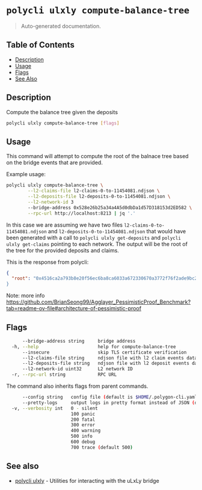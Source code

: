# `polycli ulxly compute-balance-tree`

> Auto-generated documentation.

## Table of Contents

- [Description](#description)
- [Usage](#usage)
- [Flags](#flags)
- [See Also](#see-also)

## Description

Compute the balance tree given the deposits

```bash
polycli ulxly compute-balance-tree [flags]
```

## Usage

This command will attempt to compute the root of the balnace tree based on the bridge
events that are provided.

Example usage:

```bash
polycli ulxly compute-balance-tree \
        --l2-claims-file l2-claims-0-to-11454081.ndjson \
        --l2-deposits-file l2-deposits-0-to-11454081.ndjson \
        --l2-network-id 3
        --bridge-address 0x528e26b25a34a4A5d0dbDa1d57D318153d2ED582 \
        --rpc-url http://localhost:8213 | jq '.'
```

In this case we are assuming we have two files
`l2-claims-0-to-11454081.ndjson` and `l2-deposits-0-to-11454081.ndjson` that would have been generated
with a call to `polycli ulxly get-deposits` and `polycli ulxly get-claims` pointing to each network. The output will be the
root of the tree for the provided deposits and claims.

This is the response from polycli:

```json
{
  "root": "0x4516ca2a793b8e20f56ec6ba8ca6033a672330670a3772f76f2ade9bc2125150"",
}
```

Note: more info https://github.com/BrianSeong99/Agglayer_PessimisticProof_Benchmark?tab=readme-ov-file#architecture-of-pessimistic-proof
## Flags

```bash
      --bridge-address string     bridge address
  -h, --help                      help for compute-balance-tree
      --insecure                  skip TLS certificate verification
      --l2-claims-file string     ndjson file with l2 claim events data
      --l2-deposits-file string   ndjson file with l2 deposit events data
      --l2-network-id uint32      L2 network ID
  -r, --rpc-url string            RPC URL
```

The command also inherits flags from parent commands.

```bash
      --config string   config file (default is $HOME/.polygon-cli.yaml)
      --pretty-logs     output logs in pretty format instead of JSON (default true)
  -v, --verbosity int   0 - silent
                        100 panic
                        200 fatal
                        300 error
                        400 warning
                        500 info
                        600 debug
                        700 trace (default 500)
```

## See also

- [polycli ulxly](polycli_ulxly.md) - Utilities for interacting with the uLxLy bridge
